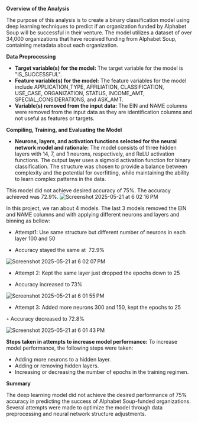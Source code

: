 **Overview of the Analysis**

The purpose of this analysis is to create a binary classification model using deep learning techniques to predict if an organization funded by Alphabet Soup will be successful in their venture. The model utilizes a dataset of over 34,000 organizations that have received funding from Alphabet Soup, containing metadata about each organization.

**Data Preprocessing**

-   **Target variable(s) for the model:** The target variable for the model is "IS_SUCCESSFUL".
-   **Feature variable(s) for the model:** The feature variables for the model include APPLICATION_TYPE, AFFILIATION, CLASSIFICATION, USE_CASE, ORGANIZATION, STATUS, INCOME_AMT, SPECIAL_CONSIDERATIONS, and ASK_AMT.
-   **Variable(s) removed from the input data:** The EIN and NAME columns were removed from the input data as they are identification columns and not useful as features or targets.

**Compiling, Training, and Evaluating the Model**

-   **Neurons, layers, and activation functions selected for the neural network model and rationale:** The model consists of three hidden layers with 14, 7, and 1 neurons, respectively, and ReLU activation functions. The output layer uses a sigmoid activation function for binary classification. The structure was chosen to provide a balance between complexity and the potential for overfitting, while maintaining the ability to learn complex patterns in the data.

This model did not achieve desired accuracy of 75%. The accuracy achieved was 72.9%.
![Screenshot 2025-05-21 at 6 02 16 PM](https://github.com/user-attachments/assets/358b9c04-c091-4368-9c79-85bf655ddf4c)



In this project, we ran about 4 models. The last 3 models removed the EIN and NAME columns and with applying different neurons and layers and binning as bellow:

-   Attempt1: Use same structure but different number of neurons in each layer 100 and 50

-   Accuracy stayed the same at  72.9%

![Screenshot 2025-05-21 at 6 02 07 PM](https://github.com/user-attachments/assets/2595582d-30e8-42b7-8369-aa1d3eee3250)


-   Attempt 2: Kept the same layer just dropped the epochs down to 25 

-   Accuracy increased to 73%
  
![Screenshot 2025-05-21 at 6 01 55 PM](https://github.com/user-attachments/assets/34f3d6ec-a865-4389-abff-fc0e0ad98504)


-   Attempt 3: Added more neurons 300 and 150, kept the epochs to 25 

◦  Accuracy decreased to 72.8%

![Screenshot 2025-05-21 at 6 01 43 PM](https://github.com/user-attachments/assets/d3d25117-0117-47fc-a2a0-48d6c87d8204)


**Steps taken in attempts to increase model performance:** To increase model performance, the following steps were taken:

-   Adding more neurons to a hidden layer.
-   Adding or removing hidden layers.
-   Increasing or decreasing the number of epochs in the training regimen.

**Summary**

The deep learning model did not achieve the desired performance of 75% accuracy in predicting the success of Alphabet Soup-funded organizations. Several attempts were made to optimize the model through data preprocessing and neural network structure adjustments.
